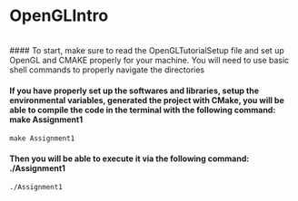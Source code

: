 # OpenGLIntro
<br/>
#### To start, make sure to read the OpenGLTutorialSetup file and set up OpenGL and CMAKE properly for your machine. You will need to use basic shell commands to properly navigate the directories

#### If you have properly set up the softwares and libraries, setup the environmental variables, generated the project with CMake, you will be able to compile the code in the terminal with the following command: make Assignment1
```
make Assignment1
```
#### Then you will be able to execute it via the following command: ./Assignment1
```
./Assignment1
```
